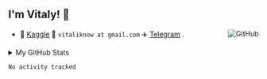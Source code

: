 ## I'm Vitaly! :wave:

<a href="https://github.com/vitaliknow"><img align="right" alt="GitHub" src="https://img.shields.io/badge/dynamic/json?logo=github&label=GitHub+Followers&labelColor=282c34&color=181717&query=%24.data.totalSubs&url=https%3A%2F%2Fapi.spencerwoo.com%2Fsubstats%2F%3Fsource%3Dgithub%26queryKey%3Dvitaliknow&longCache=true"/></a>


- 🏅 [Kaggle](https://www.kaggle.com/vitaliknow) :email: `vitaliknow at gmail.com` :airplane: [Telegram](https://t.me/vitaliknow3)  .



<details>

<summary>My GitHub Stats</summary>

![vitaliknow's github stats](https://github-readme-stats.vercel.app/api?username=vitaliknow&theme=vue&show_icons=true)

</details>

<!--START_SECTION:waka-->

```txt
No activity tracked
```

<!--END_SECTION:waka-->

